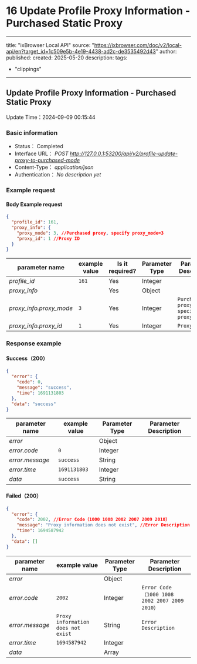 # 16 Update Profile Proxy Information - Purchased Static Proxy

---
title: "ixBrowser Local API"
source: "https://ixbrowser.com/doc/v2/local-api/en?target_id=1c509e5b-4e19-4438-ad2c-de3535492d43"
author:
published:
created: 2025-05-20
description:
tags:
  - "clippings"
---

## Update Profile Proxy Information - Purchased Static Proxy

Update Time：2024-09-09 00:15:44

### Basic information

- Status： Completed
- Interface URL： *POST* *http://127.0.0.1:53200/api/v2/profile-update-proxy-to-purchased-mode*
- Content-Type： *application/json*
- Authentication： *No description yet*

### Example request

#### Body Example request

```json
{
  "profile_id": 161,
  "proxy_info": {
    "proxy_mode": 3, //Purchased proxy, specify proxy_mode=3
    "proxy_id": 1 //Proxy ID
  }
}
```

| parameter name | example value | Is it required? | Parameter Type | Parameter Description |
| --- | --- | --- | --- | --- |
| *profile\_id* | ``` 161 ``` | Yes | Integer |  |
| *proxy\_info* |  | Yes | Object |  |
| *proxy\_info.proxy\_mode* | ``` 3 ``` | Yes | Integer | ``` Purchased proxy, specify proxy_mode=3 ``` |
| *proxy\_info.proxy\_id* | ``` 1 ``` | Yes | Integer | ``` Proxy ID ``` |

### Response example

#### Success（200）

```json
{
  "error": {
    "code": 0,
    "message": "success",
    "time": 1691131803
  },
  "data": "success"
}
```

| parameter name | example value | Parameter Type | Parameter Description |
| --- | --- | --- | --- |
| *error* |  | Object |  |
| *error.code* | ``` 0 ``` | Integer |  |
| *error.message* | ``` success ``` | String |  |
| *error.time* | ``` 1691131803 ``` | Integer |  |
| *data* | ``` success ``` | String |  |

#### Failed（200）

```json
{
  "error": {
    "code": 2002, //Error Code（1000 1008 2002 2007 2009 2010）
    "message": "Proxy information does not exist", //Error Description
    "time": 1694587942
  },
  "data": []
}
```

| parameter name | example value | Parameter Type | Parameter Description |
| --- | --- | --- | --- |
| *error* |  | Object |  |
| *error.code* | ``` 2002 ``` | Integer | ``` Error Code（1000 1008 2002 2007 2009 2010） ``` |
| *error.message* | ``` Proxy information does not exist ``` | String | ``` Error Description ``` |
| *error.time* | ``` 1694587942 ``` | Integer |  |
| *data* |  | Array |  |